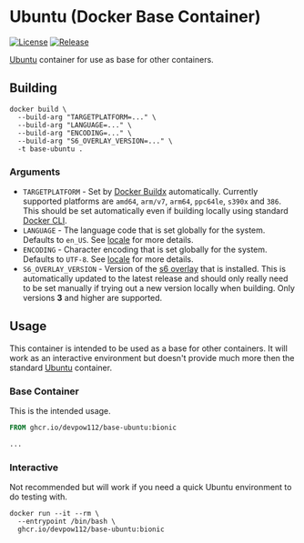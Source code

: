 # Ubuntu (Docker Base Container)

[![License][License]](LICENSE)
[![Release][Release Badge]][Release Workflow]

[Ubuntu] container for use as base for other containers.

## Building

```console
docker build \
  --build-arg "TARGETPLATFORM=..." \
  --build-arg "LANGUAGE=..." \
  --build-arg "ENCODING=..." \
  --build-arg "S6_OVERLAY_VERSION=..." \
  -t base-ubuntu .
```

### Arguments

- `TARGETPLATFORM` - Set by [Docker Buildx] automatically. Currently supported
  platforms are `amd64`, `arm/v7`, `arm64`, `ppc64le`, `s390x` and `386`. This
  should be set automatically even if building locally using standard
  [Docker CLI].
- `LANGUAGE` - The language code that is set globally for the system. Defaults
  to `en_US`. See [locale] for more details.
- `ENCODING` - Character encoding that is set globally for the system. Defaults
  to `UTF-8`. See [locale] for more details.
- `S6_OVERLAY_VERSION` - Version of the [s6 overlay] that is installed. This is
  automatically updated to the latest release and should only really need to be
  set manually if trying out a new version locally when building. Only versions
  **3** and higher are supported.

## Usage

This container is intended to be used as a base for other containers. It will
work as an interactive environment but doesn't provide much more then the
standard [Ubuntu][Ubuntu Container] container.

### Base Container

This is the intended usage.

```dockerfile
FROM ghcr.io/devpow112/base-ubuntu:bionic

...
```

### Interactive

Not recommended but will work if you need a quick Ubuntu environment to do
testing with.

```console
docker run --it --rm \
  --entrypoint /bin/bash \
  ghcr.io/devpow112/base-ubuntu:bionic
```

<!-- links -->
[License]: https://img.shields.io/github/license/devpow112/docker-base-ubuntu?label=License
[Release Badge]: https://github.com/devpow112/docker-base-ubuntu/actions/workflows/release.yml/badge.svg?branch=main
[Release Workflow]: https://github.com/devpow112/docker-base-ubuntu/actions/workflows/release.yml?query=branch%3Amain
[Ubuntu]: https://ubuntu.com
[Docker Buildx]: https://docs.docker.com/buildx/working-with-buildx
[Docker CLI]: https://docs.docker.com/engine/reference/commandline/build
[locale]: https://manpages.ubuntu.com/manpages/bionic/man1/locale.1.html
[s6 overlay]: https://github.com/just-containers/s6-overlay
[Ubuntu Container]: https://hub.docker.com/_/ubuntu
